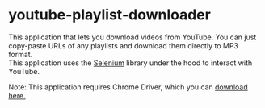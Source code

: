 # youtube-playlist-downloader
This application that lets you download videos from YouTube. You can just copy-paste URLs of any playlists and download them directly to MP3 format.<br>
This application uses the <a href="https://github.com/SeleniumHQ/selenium" target="_blank">Selenium</a> library under the hood to interact with YouTube. <br>

Note: This application requires Chrome Driver, which you can <a href="https://chromedriver.chromium.org/" target="_blank">download here.</a>
